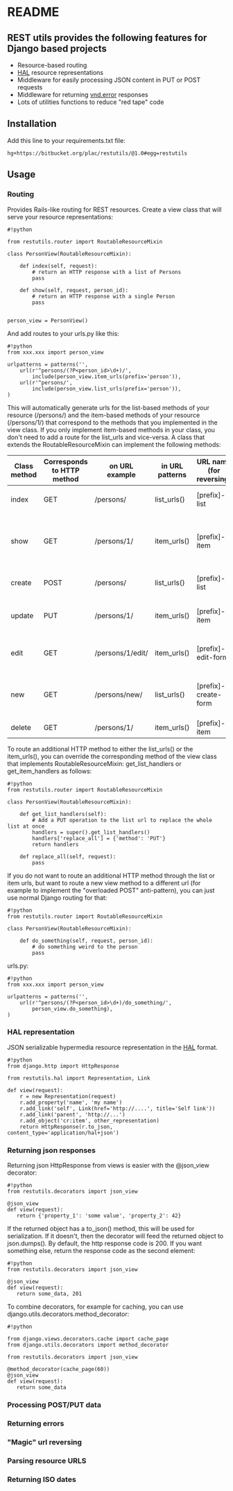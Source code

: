 # README #

## REST utils provides the following features for Django based projects ##

* Resource-based routing
* [HAL](http://stateless.co/hal_specification.html) resource representations
* Middleware for easily processing JSON content in PUT or POST requests
* Middleware for returning [vnd.error](https://github.com/blongden/vnd.error) responses
* Lots of utilities functions to reduce "red tape" code

## Installation ##

Add this line to your requirements.txt file:

```
hg+https://bitbucket.org/plac/restutils/@1.0#egg=restutils
```


## Usage ##

### Routing ###

Provides Rails-like routing for REST resources. Create a view class that will serve your resource representations:

```
#!python

from restutils.router import RoutableResourceMixin

class PersonView(RoutableResourceMixin):

    def index(self, request):
        # return an HTTP response with a list of Persons
        pass

    def show(self, request, person_id):
        # return an HTTP response with a single Person
        pass


person_view = PersonView()
```

And add routes to your urls.py like this:

```
#!python
from xxx.xxx import person_view

urlpatterns = patterns('',
    url(r'^persons/(?P<person_id>\d+)/',
        include(person_view.item_urls(prefix='person')),
    url(r'^persons/',
        include(person_view.list_urls(prefix='person')),
)

```
This will automatically generate urls for the list-based methods of your resource (/persons/) and the item-based methods of your resource (/persons/1/) that correspond to the methods that you implemented in the view class. If you only implement item-based methods in your class, you don't need to add a route for the list_urls and vice-versa. A class that extends the RoutableResourceMixin can implement the following methods:

|Class method|Corresponds to HTTP method|on URL example|in URL patterns|URL name (for reversing)|Purpose|
|---|---|---|---|---|---|
|index|GET|/persons/|list_urls()|[prefix]-list|Show a list of all items|
|show|GET|/persons/1/|item_urls()|[prefix]-item|Show the details of a single item|
|create|POST|/persons/|list_urls()|[prefix]-list|Create a new item|
|update|PUT|/persons/1/|item_urls()|[prefix]-item|Update an existing item|
|edit|GET|/persons/1/edit/|item_urls()|[prefix]-edit-form|The edit form to update an item|
|new|GET|/persons/new/|list_urls()|[prefix]-create-form|The form to create a new item|
|delete|GET|/persons/1/|item_urls()|[prefix]-item|Delete an item|

To route an additional HTTP method to either the list_urls() or the item_urls(), you can override the corresponding method of the view class that implements RoutableResourceMixin: get_list_handlers or get_item_handlers as follows:

```
#!python
from restutils.router import RoutableResourceMixin

class PersonView(RoutableResourceMixin):

    def get_list_handlers(self):
        # Add a PUT operation to the list url to replace the whole list at once
        handlers = super().get_list_handlers()
        handlers['replace_all'] = {'method': 'PUT'}
        return handlers

    def replace_all(self, request):
        pass

```
If you do not want to route an additional HTTP method through the list or item urls, but want to route a new view method to a different url (for example to implement the "overloaded POST" anti-pattern), you can just use normal Django routing for that:

```
#!python
from restutils.router import RoutableResourceMixin

class PersonView(RoutableResourceMixin):

    def do_something(self, request, person_id):
        # do something weird to the person
        pass
```
urls.py:
```
#!python
from xxx.xxx import person_view

urlpatterns = patterns('',
    url(r'^persons/(?P<person_id>\d+)/do_something/',
        person_view.do_something),
)

```

### HAL representation ###
JSON serializable hypermedia resource representation in the [HAL](http://stateless.co/hal_specification.html) format.

```
#!python
from django.http import HttpResponse

from restutils.hal import Representation, Link

def view(request):
    r = new Representation(request)
    r.add_property('name', 'my name')
    r.add_link('self', Link(href='http://....', title='Self link'))
    r.add_link('parent', 'http://...')
    r.add_object('cr:item', other_representation)
    return HttpResponse(r.to_json, content_type='application/hal+json')
```

### Returning json responses ###
Returning json HttpResponse from views is easier with the @json_view decorator:

```
#!python
from restutils.decorators import json_view

@json_view
def view(request):
   return {'property_1': 'some value', 'property_2': 42}
```
If the returned object has a to_json() method, this will be used for serialization. If it doesn't, then the decorator will feed the returned object to json.dumps(). By default, the http response code is 200. If you want something else, return the response code as the second element:

```
#!python
from restutils.decorators import json_view

@json_view
def view(request):
   return some_data, 201
```
To combine decorators, for example for caching, you can use django.utils.decorators.method_decorator:

```
#!python

from django.views.decorators.cache import cache_page
from django.utils.decorators import method_decorator

from restutils.decorators import json_view

@method_decorator(cache_page(60))
@json_view
def view(request):
   return some_data
```



### Processing POST/PUT data ###

### Returning errors ###

### "Magic" url reversing ###

### Parsing resource URLS ###

### Returning ISO dates ###